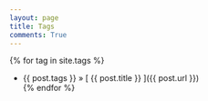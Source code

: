 ```yaml
---
layout: page
title: Tags
comments: True
---
```

{% for tag in site.tags %}		
* {{ post.tags }} &raquo; [ {{ post.title }} ]({{ post.url }})        
{% endfor %}

